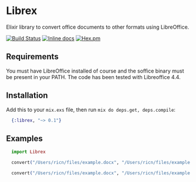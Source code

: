 Librex
======

Elixir library to convert office documents to other formats using LibreOffice.

[![Build Status](https://travis-ci.org/ricn/librex.png?branch=master)](https://travis-ci.org/ricn/librex)
[![Inline docs](http://inch-ci.org/github/ricn/librex.svg?branch=master)](http://inch-ci.org/github/ricn/librex)
[![Hex.pm](https://img.shields.io/hexpm/v/librex.svg)](https://hex.pm/packages/librex)
## Requirements

You must have LibreOffice installed of course and the soffice binary must be present in your PATH.
The code has been tested with Libreoffice 4.4.

## Installation

Add this to your `mix.exs` file, then run `mix do deps.get, deps.compile`:

```elixir
  {:librex, "~> 0.1"}
```

## Examples
```elixir
  import Librex

  convert("/Users/ricn/files/example.docx", "/Users/ricn/files/example.pdf")

  convert("/Users/ricn/files/example.docx", "/Users/ricn/files/example.odt")
```
